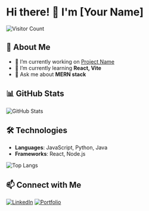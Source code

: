 # Hi there! 👋 I'm [Your Name]  

![Visitor Count](https://visitor-badge.glitch.me/badge?page_id=your-username)

## 🚀 About Me  
- 🔭 I’m currently working on [Project Name](link)
- 🌱 I’m currently learning **React, Vite**
- 💬 Ask me about **MERN stack**

## 📊 GitHub Stats  
![GitHub Stats](https://github-readme-stats.vercel.app/api?username=your-username&show_icons=true)

## 🛠️ Technologies  
- **Languages**: JavaScript, Python, Java  
- **Frameworks**: React, Node.js  

![Top Langs](https://github-readme-stats.vercel.app/api/top-langs/?username=your-username&layout=compact)

## 📫 Connect with Me  
[![LinkedIn](https://img.shields.io/badge/LinkedIn-blue?logo=linkedin)](your-linkedin-url)
[![Portfolio](https://img.shields.io/badge/Portfolio-green)](your-portfolio-url)
